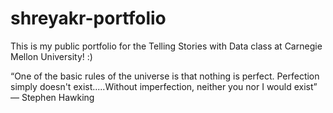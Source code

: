 # shreyakr-portfolio
This is my public portfolio for the Telling Stories with Data class at Carnegie Mellon University! :) 

“One of the basic rules of the universe is that nothing is perfect. Perfection simply doesn't exist.....Without imperfection, neither you nor I would exist”
                            ― Stephen Hawking
